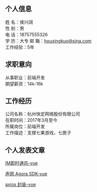 ## 个人信息

姓   名：侯兴阔  
性   别：男  
电   话：18757555326  
学   历：大专
邮   箱：houxingkuo@sina.com  
工作经验：5年  

## 求职意向

从事职业：前端开发  
期望薪资：14k-16k  

## 工作经历

公司名称：杭州快定网络股份有限公司  
在职时间：2017年3月至今  
所属岗位：前端开发  
工作描述：支撑七果游戏，七匣子

## 个人发表文章

[IM即时通讯-vue](https://juejin.im/post/6865208972589137933)

[声网 Agora SDK-vue](https://juejin.im/post/6862945685856567310)

[axios 封装-vue](https://juejin.im/post/6863261617946918925)

